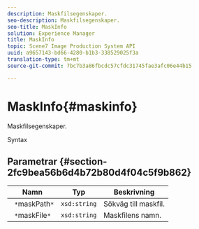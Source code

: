```yaml
---
description: Maskfilsegenskaper.
seo-description: Maskfilsegenskaper.
seo-title: MaskInfo
solution: Experience Manager
title: MaskInfo
topic: Scene7 Image Production System API
uuid: a9657143-bd66-4280-b1b3-338529025f3a
translation-type: tm+mt
source-git-commit: 7bc7b3a86fbcdc57cfdc31745fae3afc06e44b15

---
```



# MaskInfo{#maskinfo}

Maskfilsegenskaper.

Syntax

## Parametrar {#section-2fc9bea56b6d4b72b80d4f04c5f9b862}

| Namn | Typ | Beskrivning |
|---|---|---|
| ` *`maskPath`*` | `xsd:string` | Sökväg till maskfil. |
| ` *`maskFile`*` | `xsd:string` | Maskfilens namn. |

